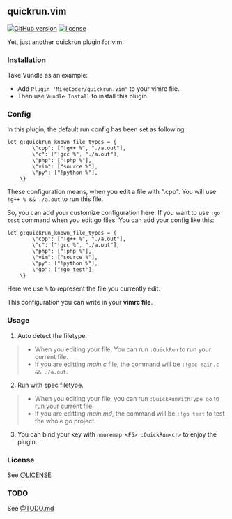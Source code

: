 quickrun.vim
---

[![GitHub version](https://badge.fury.io/gh/MikeCoder%2Fquickrun.vim.svg)](https://badge.fury.io/gh/MikeCoder%2Fquickrun.vim)
[![license](https://img.shields.io/github/license/mashape/apistatus.svg?style=flat)](https://mit-license.org/)

Yet, just another quickrun plugin for vim.

### Installation
Take Vundle as an example:

+ Add `Plugin 'MikeCoder/quickrun.vim'` to your vimrc file.
+ Then use `Vundle Install` to install this plugin.


### Config
In this plugin, the default run config has been set as following:
```
let g:quickrun_known_file_types = {
        \"cpp": ["!g++ %", "./a.out"],
        \"c": ["!gcc %", "./a.out"],
        \"php": ["!php %"],
        \"vim": ["source %"],
        \"py": ["!python %"],
    \}
```

These configuration means, when you edit a file with ".cpp". You will use `!g++ % && ./a.out` to run this file.

So, you can add your customize configuration here. If you want to use `:go test` command when you edit go files. You can add your config like this:

```
let g:quickrun_known_file_types = {
        \"cpp": ["!g++ %", "./a.out"],
        \"c": ["!gcc %", "./a.out"],
        \"php": ["!php %"],
        \"vim": ["source %"],
        \"py": ["!python %"],
        \"go": ["!go test"],
    \}
```

Here we use `%` to represent the file you currently edit.

This configuration you can write in your **vimrc file**.

### Usage
1. Auto detect the filetype.
> + When you editing your file, You can run `:QuickRun` to run your current file.
> + If you are editting *main.c* file, the command will be `:!gcc main.c && ./a.out`.

2. Run with spec filetype.
> + When you editing your file, you can run `:QuickRunWithType go` to run your current file.
> + If you are editting *main.md*, the command will be `:!go test` to test the whole go project.

3. You can bind your key with `nnoremap <F5> :QuickRun<cr>` to enjoy the plugin.

### License
See [@LICENSE](./LICENSE)


### TODO
See [@TODO.md](./TODO.md)
